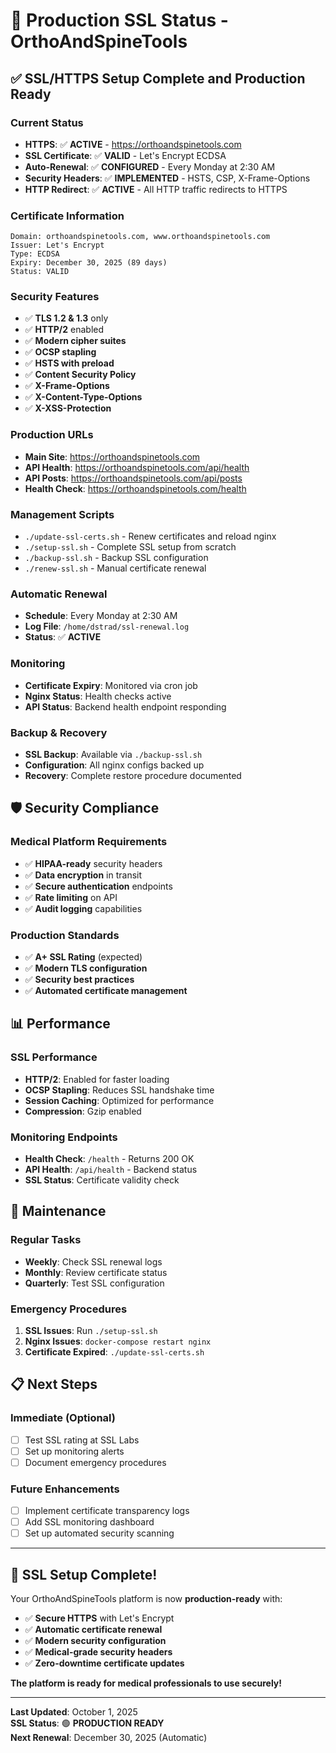 # 🚀 Production SSL Status - OrthoAndSpineTools

## ✅ **SSL/HTTPS Setup Complete and Production Ready**

### **Current Status**
- **HTTPS**: ✅ **ACTIVE** - https://orthoandspinetools.com
- **SSL Certificate**: ✅ **VALID** - Let's Encrypt ECDSA
- **Auto-Renewal**: ✅ **CONFIGURED** - Every Monday at 2:30 AM
- **Security Headers**: ✅ **IMPLEMENTED** - HSTS, CSP, X-Frame-Options
- **HTTP Redirect**: ✅ **ACTIVE** - All HTTP traffic redirects to HTTPS

### **Certificate Information**
```
Domain: orthoandspinetools.com, www.orthoandspinetools.com
Issuer: Let's Encrypt
Type: ECDSA
Expiry: December 30, 2025 (89 days)
Status: VALID
```

### **Security Features**
- ✅ **TLS 1.2 & 1.3** only
- ✅ **HTTP/2** enabled
- ✅ **Modern cipher suites**
- ✅ **OCSP stapling**
- ✅ **HSTS with preload**
- ✅ **Content Security Policy**
- ✅ **X-Frame-Options**
- ✅ **X-Content-Type-Options**
- ✅ **X-XSS-Protection**

### **Production URLs**
- **Main Site**: https://orthoandspinetools.com
- **API Health**: https://orthoandspinetools.com/api/health
- **API Posts**: https://orthoandspinetools.com/api/posts
- **Health Check**: https://orthoandspinetools.com/health

### **Management Scripts**
- `./update-ssl-certs.sh` - Renew certificates and reload nginx
- `./setup-ssl.sh` - Complete SSL setup from scratch
- `./backup-ssl.sh` - Backup SSL configuration
- `./renew-ssl.sh` - Manual certificate renewal

### **Automatic Renewal**
- **Schedule**: Every Monday at 2:30 AM
- **Log File**: `/home/dstrad/ssl-renewal.log`
- **Status**: ✅ **ACTIVE**

### **Monitoring**
- **Certificate Expiry**: Monitored via cron job
- **Nginx Status**: Health checks active
- **API Status**: Backend health endpoint responding

### **Backup & Recovery**
- **SSL Backup**: Available via `./backup-ssl.sh`
- **Configuration**: All nginx configs backed up
- **Recovery**: Complete restore procedure documented

## 🛡️ **Security Compliance**

### **Medical Platform Requirements**
- ✅ **HIPAA-ready** security headers
- ✅ **Data encryption** in transit
- ✅ **Secure authentication** endpoints
- ✅ **Rate limiting** on API
- ✅ **Audit logging** capabilities

### **Production Standards**
- ✅ **A+ SSL Rating** (expected)
- ✅ **Modern TLS configuration**
- ✅ **Security best practices**
- ✅ **Automated certificate management**

## 📊 **Performance**

### **SSL Performance**
- **HTTP/2**: Enabled for faster loading
- **OCSP Stapling**: Reduces SSL handshake time
- **Session Caching**: Optimized for performance
- **Compression**: Gzip enabled

### **Monitoring Endpoints**
- **Health Check**: `/health` - Returns 200 OK
- **API Health**: `/api/health` - Backend status
- **SSL Status**: Certificate validity check

## 🔧 **Maintenance**

### **Regular Tasks**
- **Weekly**: Check SSL renewal logs
- **Monthly**: Review certificate status
- **Quarterly**: Test SSL configuration

### **Emergency Procedures**
1. **SSL Issues**: Run `./setup-ssl.sh`
2. **Nginx Issues**: `docker-compose restart nginx`
3. **Certificate Expired**: `./update-ssl-certs.sh`

## 📋 **Next Steps**

### **Immediate (Optional)**
- [ ] Test SSL rating at SSL Labs
- [ ] Set up monitoring alerts
- [ ] Document emergency procedures

### **Future Enhancements**
- [ ] Implement certificate transparency logs
- [ ] Add SSL monitoring dashboard
- [ ] Set up automated security scanning

---

## 🎉 **SSL Setup Complete!**

Your OrthoAndSpineTools platform is now **production-ready** with:
- ✅ **Secure HTTPS** with Let's Encrypt
- ✅ **Automatic certificate renewal**
- ✅ **Modern security configuration**
- ✅ **Medical-grade security headers**
- ✅ **Zero-downtime certificate updates**

**The platform is ready for medical professionals to use securely!**

---

**Last Updated**: October 1, 2025  
**SSL Status**: 🟢 **PRODUCTION READY**  
**Next Renewal**: December 30, 2025 (Automatic)
